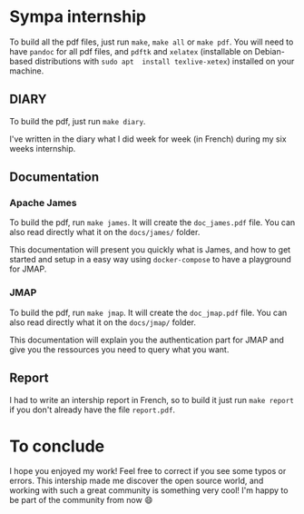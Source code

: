 # Sympa internship

To build all the pdf files, just run `make`, `make all` or `make pdf`.
You will need to have `pandoc` for all pdf files, and `pdftk` and 
`xelatex` (installable on Debian-based distributions with `sudo apt 
install texlive-xetex`) installed on your machine.

## DIARY

To build the pdf, just run `make diary`.

I've written in the diary what I did week for week (in French) during 
my six weeks internship.

## Documentation

### Apache James

To build the pdf, run `make james`. It will create the `doc_james.pdf` 
file. You can also read directly what it on the `docs/james/` folder.

This documentation will present you quickly what is James, and how to get 
started and setup in a easy way using `docker-compose` to have a 
playground for JMAP.

### JMAP

To build the pdf, run `make jmap`. It will create the `doc_jmap.pdf` 
file. You can also read directly what it on the `docs/jmap/` folder.

This documentation will explain you the authentication part for JMAP and 
give you the ressources you need to query what you want.

## Report

I had to write an intership report in French, so to build it just run 
`make report` if you don't already have the file `report.pdf`.

# To conclude

I hope you enjoyed my work!
Feel free to correct if you see some typos or errors.
This intership made me discover the open source world, and working with 
such a great community is something very cool!
I'm happy to be part of the community from now :smile:

